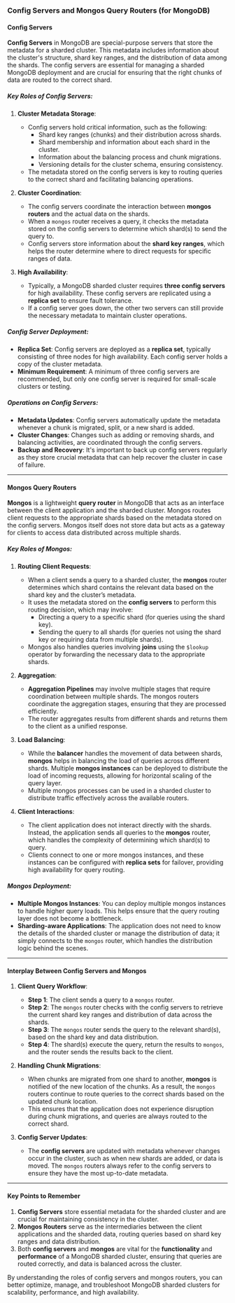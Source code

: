 ### **Config Servers and Mongos Query Routers (for MongoDB)**

#### **Config Servers**

**Config Servers** in MongoDB are special-purpose servers that store the metadata for a sharded cluster. This metadata includes information about the cluster's structure, shard key ranges, and the distribution of data among the shards. The config servers are essential for managing a sharded MongoDB deployment and are crucial for ensuring that the right chunks of data are routed to the correct shard.

##### **Key Roles of Config Servers:**
1. **Cluster Metadata Storage**:
   - Config servers hold critical information, such as the following:
     - Shard key ranges (chunks) and their distribution across shards.
     - Shard membership and information about each shard in the cluster.
     - Information about the balancing process and chunk migrations.
     - Versioning details for the cluster schema, ensuring consistency.
   - The metadata stored on the config servers is key to routing queries to the correct shard and facilitating balancing operations.

2. **Cluster Coordination**:
   - The config servers coordinate the interaction between **mongos routers** and the actual data on the shards.
   - When a `mongos` router receives a query, it checks the metadata stored on the config servers to determine which shard(s) to send the query to.
   - Config servers store information about the **shard key ranges**, which helps the router determine where to direct requests for specific ranges of data.

3. **High Availability**:
   - Typically, a MongoDB sharded cluster requires **three config servers** for high availability. These config servers are replicated using a **replica set** to ensure fault tolerance.
   - If a config server goes down, the other two servers can still provide the necessary metadata to maintain cluster operations.

##### **Config Server Deployment:**
- **Replica Set**: Config servers are deployed as a **replica set**, typically consisting of three nodes for high availability. Each config server holds a copy of the cluster metadata.
- **Minimum Requirement**: A minimum of three config servers are recommended, but only one config server is required for small-scale clusters or testing.

##### **Operations on Config Servers**:
- **Metadata Updates**: Config servers automatically update the metadata whenever a chunk is migrated, split, or a new shard is added.
- **Cluster Changes**: Changes such as adding or removing shards, and balancing activities, are coordinated through the config servers.
- **Backup and Recovery**: It's important to back up config servers regularly as they store crucial metadata that can help recover the cluster in case of failure.

---

#### **Mongos Query Routers**

**Mongos** is a lightweight **query router** in MongoDB that acts as an interface between the client application and the sharded cluster. Mongos routes client requests to the appropriate shards based on the metadata stored on the config servers. Mongos itself does not store data but acts as a gateway for clients to access data distributed across multiple shards.

##### **Key Roles of Mongos:**
1. **Routing Client Requests**:
   - When a client sends a query to a sharded cluster, the **mongos** router determines which shard contains the relevant data based on the shard key and the cluster’s metadata.
   - It uses the metadata stored on the **config servers** to perform this routing decision, which may involve:
     - Directing a query to a specific shard (for queries using the shard key).
     - Sending the query to all shards (for queries not using the shard key or requiring data from multiple shards).
   - Mongos also handles queries involving **joins** using the `$lookup` operator by forwarding the necessary data to the appropriate shards.

2. **Aggregation**:
   - **Aggregation Pipelines** may involve multiple stages that require coordination between multiple shards. The mongos routers coordinate the aggregation stages, ensuring that they are processed efficiently.
   - The router aggregates results from different shards and returns them to the client as a unified response.

3. **Load Balancing**:
   - While the **balancer** handles the movement of data between shards, **mongos** helps in balancing the load of queries across different shards. Multiple **mongos instances** can be deployed to distribute the load of incoming requests, allowing for horizontal scaling of the query layer.
   - Multiple mongos processes can be used in a sharded cluster to distribute traffic effectively across the available routers.

4. **Client Interactions**:
   - The client application does not interact directly with the shards. Instead, the application sends all queries to the **mongos** router, which handles the complexity of determining which shard(s) to query.
   - Clients connect to one or more mongos instances, and these instances can be configured with **replica sets** for failover, providing high availability for query routing.

##### **Mongos Deployment**:
- **Multiple Mongos Instances**: You can deploy multiple mongos instances to handle higher query loads. This helps ensure that the query routing layer does not become a bottleneck.
- **Sharding-aware Applications**: The application does not need to know the details of the sharded cluster or manage the distribution of data; it simply connects to the `mongos` router, which handles the distribution logic behind the scenes.

---

#### **Interplay Between Config Servers and Mongos**

1. **Client Query Workflow**:
   - **Step 1**: The client sends a query to a `mongos` router.
   - **Step 2**: The `mongos` router checks with the config servers to retrieve the current shard key ranges and distribution of data across the shards.
   - **Step 3**: The `mongos` router sends the query to the relevant shard(s), based on the shard key and data distribution.
   - **Step 4**: The shard(s) execute the query, return the results to `mongos`, and the router sends the results back to the client.

2. **Handling Chunk Migrations**:
   - When chunks are migrated from one shard to another, **mongos** is notified of the new location of the chunks. As a result, the `mongos` routers continue to route queries to the correct shards based on the updated chunk location.
   - This ensures that the application does not experience disruption during chunk migrations, and queries are always routed to the correct shard.

3. **Config Server Updates**:
   - The **config servers** are updated with metadata whenever changes occur in the cluster, such as when new shards are added, or data is moved. The `mongos` routers always refer to the config servers to ensure they have the most up-to-date metadata.

---

#### **Key Points to Remember**

1. **Config Servers** store essential metadata for the sharded cluster and are crucial for maintaining consistency in the cluster.
2. **Mongos Routers** serve as the intermediaries between the client applications and the sharded data, routing queries based on shard key ranges and data distribution.
3. Both **config servers** and **mongos** are vital for the **functionality** and **performance** of a MongoDB sharded cluster, ensuring that queries are routed correctly, and data is balanced across the cluster.

By understanding the roles of config servers and mongos routers, you can better optimize, manage, and troubleshoot MongoDB sharded clusters for scalability, performance, and high availability.